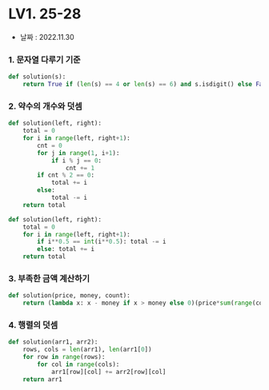 # LV1. 25-28

- 날짜 : 2022.11.30



### 1. 문자열 다루기 기준

```python
def solution(s):
    return True if (len(s) == 4 or len(s) == 6) and s.isdigit() else False
```



### 2. 약수의 개수와 덧셈

```python
def solution(left, right):
    total = 0
    for i in range(left, right+1):
        cnt = 0
        for j in range(1, i+1):
            if i % j == 0:
                cnt += 1
        if cnt % 2 == 0:
            total += i
        else:
            total -= i
    return total
```

```python
def solution(left, right):
    total = 0
    for i in range(left, right+1):
        if i**0.5 == int(i**0.5): total -= i
        else: total += i
    return total
```



### 3. 부족한 금액 계산하기

```python
def solution(price, money, count):
    return (lambda x: x - money if x > money else 0)(price*sum(range(count+1)))
```



### 4. 행렬의 덧셈

```python
def solution(arr1, arr2):
    rows, cols = len(arr1), len(arr1[0])
    for row in range(rows):
        for col in range(cols):
            arr1[row][col] += arr2[row][col]
    return arr1
```
